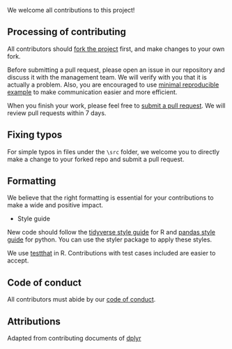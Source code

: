 We welcome all contributions to this project! 

## Processing of contributing

All contributors should [fork the project](https://docs.github.com/en/free-pro-team@latest/github/getting-started-with-github/fork-a-repo) first, and make changes to your own fork. 

Before submitting a pull request, please open an issue in our repository and discuss it with the management team. We will verify with you that it is actually a problem. Also, you are encouraged to use [minimal reproducible example](https://stackoverflow.com/help/minimal-reproducible-example) to make communication easier and more efficient. 

When you finish your work, please feel free to [submit a pull request](https://docs.github.com/en/free-pro-team@latest/github/collaborating-with-issues-and-pull-requests/creating-a-pull-request). We will review pull requests within 7 days. 

## Fixing typos 
 
For simple typos in files under the `\src` folder, we welcome you to directly make a change to your forked repo and submit a pull request. 

## Formatting

We believe that the right formatting is essential for your contributions to make a wide and positive impact. 

 - Style guide 
 
New code should follow the [tidyverse style guide](https://style.tidyverse.org/) for R and [pandas style guide](https://pandas.pydata.org/pandas-docs/stable/development/code_style.html) for python. You can use the styler package to apply these styles.

We use [testthat](https://testthat.r-lib.org/) in R. Contributions with test cases included are easier to accept.

## Code of conduct

All contributors must abide by our [code of conduct](Code_of_conduct.md).

## Attributions

Adapted from contributing documents of [dplyr](https://github.com/tidyverse/dplyr/blob/master/.github/CONTRIBUTING.md)